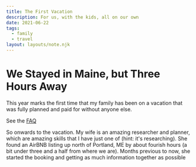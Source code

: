 ```yaml
---
title: The First Vacation
description: For us, with the kids, all on our own
date: 2021-06-22
tags:
  - family
  - travel
layout: layouts/note.njk
---
```


# We Stayed in Maine, but Three Hours Away

This year marks the first time that my family has been on a vacation that was fully planned and paid for without anyone else.

See the [FAQ](about/#Frequently%20Asked%20Questions)

So onwards to the vacation. My wife is an amazing researcher and planner, which are amazing skills that I have just one of (hint: it's researching). She found an AirBNB listing up north of Portland, ME by about fourish hours (a bit under three and a half from where we are). Months previous to now, she started the booking and getting as much information together as possible

